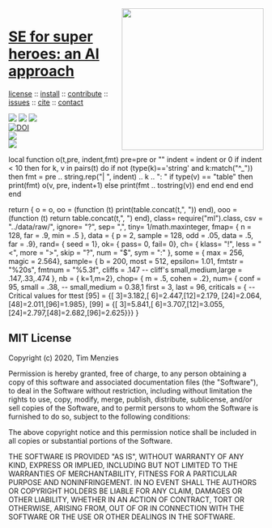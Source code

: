 <a class=sehero name=top> 
<img align=right width=280 src="https://images-wixmp-ed30a86b8c4ca887773594c2.wixmp.com/f/2c218305-10f7-4dc5-b98c-8944ea7c6b98/d92z77z-85f30213-a950-43e6-93aa-ca906c6b4aac.jpg?token=eyJ0eXAiOiJKV1QiLCJhbGciOiJIUzI1NiJ9.eyJzdWIiOiJ1cm46YXBwOiIsImlzcyI6InVybjphcHA6Iiwib2JqIjpbW3sicGF0aCI6IlwvZlwvMmMyMTgzMDUtMTBmNy00ZGM1LWI5OGMtODk0NGVhN2M2Yjk4XC9kOTJ6Nzd6LTg1ZjMwMjEzLWE5NTAtNDNlNi05M2FhLWNhOTA2YzZiNGFhYy5qcGcifV1dLCJhdWQiOlsidXJuOnNlcnZpY2U6ZmlsZS5kb3dubG9hZCJdfQ.BY_xZ9vtOug8jM-lzpvybhtGb2rItxHbWs1sDGlNEAY">
<h1><a href="/README.md#top">SE for super heroes: an AI approach</a></h1> 
<p> <a
href="https://github.com/sehero/lua/blob/master/LICENSE">license</a> :: <a
href="https://github.com/sehero/lua/blob/master/INSTALL.md#top">install</a> :: <a
href="https://github.com/sehero/lua/blob/master/CODE_OF_CONDUCT.md#top">contribute</a> :: <a
href="https://github.com/sehero/lua/issues">issues</a> :: <a
href="https://github.com/sehero/lua/blob/master/CITATION.md#top">cite</a> :: <a
href="https://github.com/sehero/lua/blob/master/CONTACT.md#top">contact</a> </p><p> 
<img src="https://img.shields.io/badge/license-mit-red">   
<img src="https://img.shields.io/badge/language-lua-orange">    
<img src="https://img.shields.io/badge/purpose-ai,se-blueviolet"><br>
<a href="https://zenodo.org/badge/latestdoi/263210595"><img src="https://zenodo.org/badge/263210595.svg" alt="DOI"></a><br>
<img src="https://img.shields.io/badge/platform-mac,*nux-informational"><br>
<a href="https://travis-ci.org/github/sehero/lua"><img 
src="https://travis-ci.org/sehero/lua.svg?branch=master"></a><br>  
</p>
local function o(t,pre,    indent,fmt)
  pre=pre or ""
  indent = indent or 0
  if indent < 10 then
    for k, v in pairs(t) do
      if not (type(k)=='string' and k:match("^_")) then
        fmt = pre .. string.rep("|  ", indent) .. k .. ": "
        if type(v) == "table" then
          print(fmt)
          o(v, pre, indent+1)
        else
          print(fmt .. tostring(v)) end end end end
end

return {
  o    =  o,
  oo   =  (function (t) print(table.concat(t,", ")) end),
  ooo  =  (function (t) return table.concat(t,", ") end),
  class=  require("ml").class,
  csv  =  "../data/raw/",
  ignore= "?",
  sep=    ",",
  tiny=   1/math.maxinteger,
  fmap=   { n   = 128,
            far = .9,
            min = .5
          },
  data =  { p      = 2,
             sample = 128,
             odd    = .05,
             data   = .5,
             far    = .9},
  rand=   { seed = 1}, 
  ok=     { pass= 0, 
            fail= 0},
  ch=     { klass= "!",
            less = "<",
            more = ">",
            skip = "?",
            num  = "$",
            sym  = ":"
          },
  some =  { max  = 256,
            magic = 2.564},
  sample= { b      = 200,
            most   = 512,
            epsilon= 1.01,
            fmtstr = "%20s",
            fmtnum = "%5.3f",
            cliffs = .147
            -- cliff's small,medium,large = .147,.33,.474
            },
  nb =    { k=1,m=2},
  chop=   { m = .5,
            cohen = .2},
  num=    { conf  = 95,
            small = .38, -- small,medium = 0.38,1
            first = 3, 
            last  = 96,
            criticals = { -- Critical values for ttest
              [95] = {[ 3]=3.182,[ 6]=2.447,[12]=2.179,
                      [24]=2.064,[48]=2.011,[96]=1.985},
              [99] = {[ 3]=5.841,[ 6]=3.707,[12]=3.055,
                      [24]=2.797,[48]=2.682,[96]=2.625}}}
} 

## MIT License

Copyright (c) 2020, Tim Menzies

Permission is hereby granted, free of charge, to any person obtaining a copy
of this software and associated documentation files (the "Software"), to deal
in the Software without restriction, including without limitation the rights
to use, copy, modify, merge, publish, distribute, sublicense, and/or sell
copies of the Software, and to permit persons to whom the Software is
furnished to do so, subject to the following conditions:

The above copyright notice and this permission notice shall be included in all
copies or substantial portions of the Software.

THE SOFTWARE IS PROVIDED "AS IS", WITHOUT WARRANTY OF ANY KIND, EXPRESS OR
IMPLIED, INCLUDING BUT NOT LIMITED TO THE WARRANTIES OF MERCHANTABILITY,
FITNESS FOR A PARTICULAR PURPOSE AND NONINFRINGEMENT. IN NO EVENT SHALL THE
AUTHORS OR COPYRIGHT HOLDERS BE LIABLE FOR ANY CLAIM, DAMAGES OR OTHER
LIABILITY, WHETHER IN AN ACTION OF CONTRACT, TORT OR OTHERWISE, ARISING FROM,
OUT OF OR IN CONNECTION WITH THE SOFTWARE OR THE USE OR OTHER DEALINGS IN THE
SOFTWARE.

